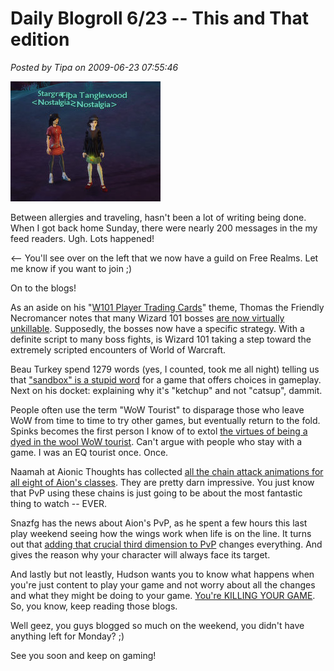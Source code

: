 # Daily Blogroll 6/23 -- This and That edition

*Posted by Tipa on 2009-06-23 07:55:46*

![Nostalgia the Guild comes to Free Realms!](../../../uploads/2009/06/Fullscreen-capture-6232009-61718-AM.jpg "Nostalgia the Guild comes to Free Realms!")

Between allergies and traveling, hasn't been a lot of writing being done. When I got back home Sunday, there were nearly 200 messages in the my feed readers. Ugh. Lots happened!

<-- You'll see over on the left that we now have a guild on Free Realms. Let me know if you want to join ;)

On to the blogs!

As an aside on his "[W101 Player Trading Cards](http://thefriendlynecromancer.blogspot.com/2009/06/player-trading-card-of-day-devin.html)" theme, Thomas the Friendly Necromancer notes that many Wizard 101 bosses [are now virtually unkillable](http://www.wizard101central.com/forums/showthread.php?t=15468). Supposedly, the bosses now have a specific strategy. With a definite script to many boss fights, is Wizard 101 taking a step toward the extremely scripted encounters of World of Warcraft.

Beau Turkey spend 1279 words (yes, I counted, took me all night) telling us that ["sandbox" is a stupid word](http://epicdolls.com/beauturkey/?p=1667) for a game that offers choices in gameplay. Next on his docket: explaining why it's "ketchup" and not "catsup", dammit.

People often use the term "WoW Tourist" to disparage those who leave WoW from time to time to try other games, but eventually return to the fold. Spinks becomes the first person I know of to extol [the virtues of being a dyed in the wool WoW tourist](http://spinksville.wordpress.com/2009/06/23/the-tourist-trap/). Can't argue with people who stay with a game. I was an EQ tourist once. Once.

Naamah at Aionic Thoughts has collected [all the chain attack animations for all eight of Aion's classes](http://aionicthoughts.wordpress.com/2009/06/22/and-beta-weekend-2-ends/). They are pretty darn impressive. You just know that PvP using these chains is just going to be about the most fantastic thing to watch -- EVER.

Snazfg has the news about Aion's PvP, as he spent a few hours this last play weekend seeing how the wings work when life is on the line. It turns out that [adding that crucial third dimension to PvP](http://snafzg.mmofansites.com/posts/1399-my-initial-impressions-of-aion) changes everything. And gives the reason why your character will always face its target.

And lastly but not leastly, Hudson wants you to know what happens when you're just content to play your game and not worry about all the changes and what they might be doing to your game. [You're KILLING YOUR GAME](http://hudshideout.com/blog/?p=2716). So, you know, keep reading those blogs.

Well geez, you guys blogged so much on the weekend, you didn't have anything left for Monday? ;)

See you soon and keep on gaming!


